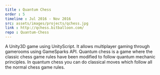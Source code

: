 ```yaml
---
title : Quantum Chess
order : 5
timeline : Jul 2016 - Nov 2016
src: assets/images/projects/qchess.jpg
link : http://qchess.bitballoon.com/
repo : Quantum-Chess
---
```


A Unity3D game using UnityScript. It allows multiplayer gaming through gamerooms using GameSparks API. Quantum chess is a game where the classic chess game rules have been modified to follow quantum mechanic principles. In quantum chess you can do classical moves which follow all the normal chess game rules.
